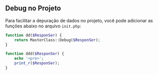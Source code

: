 ## Debug no Projeto

Para facilitar a depuração de dados no projeto, você pode adicionar as funções abaixo no arquivo `init.php`:

```php
function dd($ResponSer) {
    return MasterClass::Debug($ResponSer);
}

function ddd($ResponSer) {
    echo '<pre>';
    print_r($ResponSer);
}
